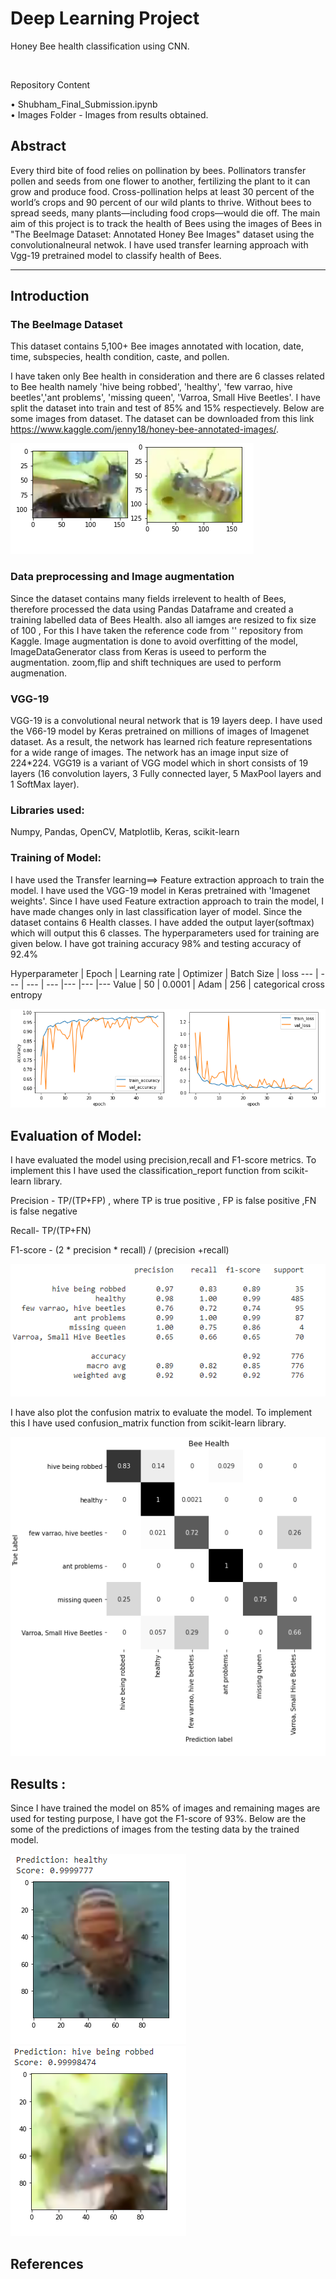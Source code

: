 # Deep Learning Project

Honey Bee health classification using CNN.
 
<br />

Repository Content

•	Shubham_Final_Submission.ipynb <br />
•	Images Folder - Images from results obtained.
 
## Abstract

Every third bite of food relies on pollination by bees. 
 Pollinators transfer pollen and seeds from one flower to another, 
 fertilizing the plant to it can grow and produce food.
Cross-pollination helps at least 30 percent of the world’s crops and 90 percent of our wild plants to thrive. Without bees to spread seeds, many plants—including food crops—would die off.
 The main aim of this project is to track the health of Bees using the images of Bees in "The BeeImage Dataset: Annotated Honey Bee Images" dataset using the 
 convolutionalneural netwok. I have used transfer learning approach with Vgg-19 pretrained model to classify 
 health of Bees.



------------------------------------------------------------------------------



## Introduction

### The BeeImage Dataset
This dataset contains 5,100+ Bee images annotated with location, date, time, subspecies, health condition, caste, and pollen.

I have taken only Bee health in consideration and there are 6 classes related to Bee health namely 'hive being robbed', 'healthy', 'few varrao, hive beetles','ant problems', 'missing queen', 'Varroa, Small Hive Beetles'. I have split the dataset into train and test of 85% and 15% respectievely. Below are some images from dataset. The dataset can be downloaded from this link https://www.kaggle.com/jenny18/honey-bee-annotated-images/. 

<img src="Images/Images_dataset.png">


### Data preprocessing and Image augmentation


Since the dataset contains many fields irrelevent to health of Bees, therefore processed the data using Pandas Dataframe and created a  training labelled data of Bees Health. also all iamges are resized to fix size of 100 , For this I have taken the reference code from '' repository from Kaggle.
Image augmentation is done to avoid overfitting of the model, ImageDataGenerator class from Keras is useed to perform the augmentation. zoom,flip and shift techniques are used to perform augmenation.

### VGG-19


VGG-19 is a convolutional neural network that is 19 layers deep. I have used the V66-19 model by Keras pretrained on  millions of images of Imagenet dataset. As a result, the network has learned rich feature representations for a wide range of images. The network has an image input size of 224*224. VGG19 is a variant of VGG model which in short consists of 19 layers (16 convolution layers, 3 Fully connected layer, 5 MaxPool layers and 1 SoftMax layer). 



### Libraries used:
Numpy,
Pandas,
OpenCV,
Matplotlib,
Keras,
scikit-learn


### Training of Model:
I have used the Transfer learning==> Feature extraction approach to train the model. I have used the VGG-19 model in Keras pretrained with 'Imagenet weights'. Since I have used Feature extraction approach to train the model, I have made changes only in last classification layer of model. Since the dataset contains 6 Health classes. I have added the output layer(softmax) which will output this 6 classes. The hyperparameters used for training are given below. I have got training accuracy 98% and testing accuracy of 92.4%



Hyperparameter | Epoch | Learning rate | Optimizer | Batch Size | loss
--- | --- | --- | --- |--- |--- |---
Value | 50 | 0.0001  | Adam | 256 | categorical cross entropy 

<img src="Images/Graph.png">




## Evaluation of Model:

I have evaluated the model using precision,recall and F1-score metrics. To implement this I have used the classification_report function from scikit-learn library.

Precision - TP/(TP+FP) , where TP is true positive , FP is false positive ,FN is false negative

Recall-  TP/(TP+FN)

F1-score - (2 * precision * recall) / (precision +recall)

<img src="Images/classification_report.png">

I have also plot the confusion matrix to evaluate the model. To implement this I have used confusion_matrix function from scikit-learn library.

<img src="Images/confusion_matrix.png">

## Results :

Since I have trained the model on 85% of images and remaining mages are used for testing purpose, I have got the F1-score of 93%. Below are the some of the predictions of images from the testing data by the trained model.


<img src="Images/result_1.png">
<img src="Images/result_2.png">






## References




